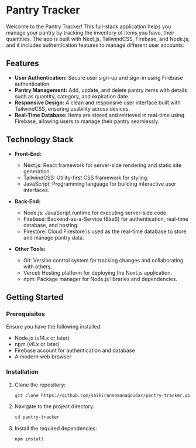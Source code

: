 # Pantry Tracker

Welcome to the Pantry Tracker! This full-stack application helps you manage your pantry by tracking the inventory of items you have, their quantities. The app is built with Next.js, TailwindCSS, Firebase, and Node.js, and it includes authentication features to manage different user accounts.

## Features

- **User Authentication:** Secure user sign-up and sign-in using Firebase authentication.
- **Pantry Management:** Add, update, and delete pantry items with details such as quantity, category, and expiration date.
- **Responsive Design:** A clean and responsive user interface built with TailwindCSS, ensuring usability across devices.
- **Real-Time Database:** Items are stored and retrieved in real-time using Firebase, allowing users to manage their pantry seamlessly.

## Technology Stack

- **Front-End:**
  - Next.js: React framework for server-side rendering and static site generation.
  - TailwindCSS: Utility-first CSS framework for styling.
  - JavaScript: Programming language for building interactive user interfaces.

- **Back-End:**
  - Node.js: JavaScript runtime for executing server-side code.
  - Firebase: Backend-as-a-Service (BaaS) for authentication, real-time database, and hosting.
  - Firestore: Cloud Firestore is used as the real-time database to store and manage pantry data.

- **Other Tools:**
  - Git: Version control system for tracking changes and collaborating with others.
  - Vercel: Hosting platform for deploying the Next.js application.
  - npm: Package manager for Node.js libraries and dependencies.

## Getting Started

### Prerequisites

Ensure you have the following installed:

- Node.js (v14.x or later)
- npm (v6.x or later)
- Firebase account for authentication and database
- A modern web browser

### Installation

1. Clone the repository:

   ```bash
   git clone https://github.com/saikiransomanagoudar/pantry-tracker.git

2. Navigate to the project directory:

   ```bash
   cd pantry-tracker

3. Install the required dependencies:

   ```bash
   npm install

